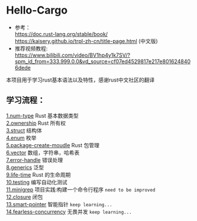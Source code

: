 # Hello-Cargo
* 参考：  
https://doc.rust-lang.org/stable/book/  
https://kaisery.github.io/trpl-zh-cn/title-page.html (中文版)
* 推荐视频教程:  
https://www.bilibili.com/video/BV1hp4y1k7SV/?spm_id_from=333.999.0.0&vd_source=cf07ed4529817e217e8016248406dede

本项目用于学习rust基本语法以及特性，感谢rust中文社区的翻译
## 学习流程：
[1.num-type](https://github.com/pingzhihe/Hello-Cargo/tree/master/num-type)  Rust 基本数据类型  
[2.ownership](https://github.com/pingzhihe/Hello-Cargo/tree/master/ownership)  Rust 所有权  
[3.struct](https://github.com/pingzhihe/Hello-Cargo/tree/master/my-struct)  结构体  
[4.enum](https://github.com/pingzhihe/Hello-Cargo/tree/master/my-enum)  枚举  
[5.package-create-moudle](https://github.com/pingzhihe/Hello-Cargo/tree/master/package-create-module) Rust 包管理  
[6.vector](https://github.com/pingzhihe/Hello-Cargo/tree/master/_vector) 数组，字符串，哈希表  
[7.error-handle](https://github.com/pingzhihe/Hello-Cargo/tree/master/error-handle) 错误处理  
[8.generics](https://github.com/pingzhihe/Hello-Cargo/tree/master/_generics)  泛型  
[9.life-time](https://github.com/pingzhihe/Hello-Cargo/tree/master/_life-time) Rust 的生命周期  
[10.testing](https://github.com/pingzhihe/Hello-Cargo/blob/master/write-and-test) 编写自动化测试  
[11.minigrep](https://github.com/pingzhihe/Hello-Cargo/tree/master/minigrep) 项目实践:构建一个命令行程序  `need to be improved`  
[12.closure](https://github.com/pingzhihe/Hello-Cargo/tree/master/closure) 闭包  
[13.smart-pointer](https://github.com/pingzhihe/Hello-Cargo/tree/master/smart-pointer) 智能指针  `keep learning...`  
[14.fearless-concurrency](https://github.com/pingzhihe/Hello-Cargo/tree/master/Fearless-Concurrency) 无畏并发  `keep learning...`  
